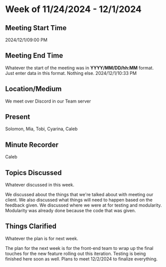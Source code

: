 
# Week of 11/24/2024 - 12/1/2024

## Meeting Start Time

2024/12/1/09:00 PM

## Meeting End Time

Whatever the start of the meeting was in **YYYY/MM/DD/hh:MM** format. Just enter data in this format. Nothing else. 2024/12/1/10:33 PM

## Location/Medium

We meet over Discord in our Team server

## Present

Solomon, Mia, Tobi, Cyarina, Caleb

## Minute Recorder

Caleb

## Topics Discussed

Whatever discussed in this week.

We discussed about the things that we're talked about with meeting our client. We also discussed what things will need to happen based on the feedback given. We discussed where we were at for testing and modularity. Modularity was already done because the code that was given.

## Things Clarified

Whatever the plan is for next week.

The plan for the next week is for the front-end team to wrap up the final touches for the new feature rolling out this iteration. Testing is being finished here soon as well. Plans to meet 12/2/2024 to finalize everything.
